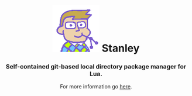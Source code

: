 <center>

# ![logo](./logo.png) Stanley
### Self-contained git-based local directory package manager for Lua.

For more information go [here](../README.md).

</center>